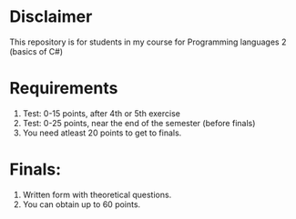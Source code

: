 # Disclaimer
This repository is for students in my course for Programming languages 2 (basics of C#)

# Requirements
1. Test: 0-15 points, after 4th or 5th exercise
2. Test: 0-25 points, near the end of the semester (before finals)
3. You need atleast 20 points to get to finals.

# Finals:
1. Written form with theoretical questions.
2. You can obtain up to 60 points.
